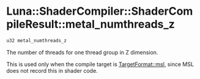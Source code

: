 # Luna::ShaderCompiler::ShaderCompileResult::metal_numthreads_z

```c++
u32 metal_numthreads_z
```

The number of threads for one thread group in Z dimension. 

This is used only when the compile target is [TargetFormat::msl](group___shader_compiler_1gga4cad2b3eee9b7fe13c80ad2f66885bd2a8cf205e11d5eb3c998ac34958304c608.md), since MSL does not record this in shader code. 

